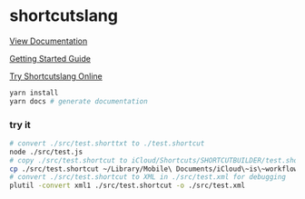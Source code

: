 # shortcutslang

[View Documentation](https://pfgithub.github.io/shortcutslang/)

[Getting Started Guide](https://pfgithub.github.io/shortcutslang/syntax.html)

[Try Shortcutslang Online](https://pfgithub.github.io/shortcutslang/tryit)

```bash
yarn install
yarn docs # generate documentation
```

### try it

```bash
# convert ./src/test.shorttxt to ./test.shortcut
node ./src/test.js
# copy ./src/test.shortcut to iCloud/Shortcuts/SHORTCUTBUILDER/test.shortcut
cp ./src/test.shortcut ~/Library/Mobile\ Documents/iCloud\~is\~workflow\~my\~workflows/Documents/SHORTCUTBUILDER
# convert ./src/test.shortcut to XML in ./src/test.xml for debugging
plutil -convert xml1 ./src/test.shortcut -o ./src/test.xml
```
